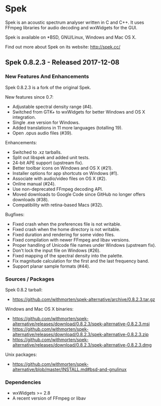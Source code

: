 # Spek

Spek is an acoustic spectrum analyser written in C and C++. It uses FFmpeg
libraries for audio decoding and wxWidgets for the GUI.

Spek is available on *BSD, GNU/Linux, Windows and Mac OS X.

Find out more about Spek on its website: <http://spek.cc/>

## Spek 0.8.2.3 - Released 2017-12-08

### New Features And Enhancements

Spek 0.8.2.3 is a fork of the original Spek.

New features since 0.7:

 * Adjustable spectral density range (#4).
 * Switched from GTK+ to wxWidgets for better Windows and OS X integration.
 * Single .exe version for Windows.
 * Added translations in 11 more languages (totalling 19).
 * Open .opus audio files (#39).

Enhancements:

 * Switched to .xz tarballs.
 * Split out libspek and added unit tests.
 * 24-bit APE support (upstream fix).
 * Better toolbar icons on Windows and OS X (#21).
 * Installer options for app shortcuts on Windows (#1).
 * Associate with audio/video files on OS X (#2).
 * Online manual (#24).
 * Use non-deprecated FFmpeg decoding API.
 * Moved downloads to Google Code since GitHub no longer offers downloads (#38).
 * Compatibility with retina-based Macs (#32).

Bugfixes:

 * Fixed crash when the preferences file is not writable.
 * Fixed crash when the home directory is not writable.
 * Fixed duration and rendering for some video files.
 * Fixed compilation with newer FFmpeg and libav versions.
 * Proper handling of Unicode file names under Windows (upstream fix).
 * Don't lock the input file on Windows (#26).
 * Fixed mapping of the spectral density into the palette.
 * Fix magnitude calculation for the first and the last frequency band.
 * Support planar sample formats (#44).

### Sources / Packages

Spek 0.8.2 tarball:

 * <https://github.com/withmorten/spek-alternative/archive/0.8.2.3.tar.gz>

Windows and Mac OS X binaries:

 * <https://github.com/withmorten/spek-alternative/releases/download/0.8.2.3/spek-alternative-0.8.2.3.msi>
 * <https://github.com/withmorten/spek-alternative/releases/download/0.8.2.3/spek-alternative-0.8.2.3.zip>
 * <https://github.com/withmorten/spek-alternative/releases/download/0.8.2.3/spek-alternative-0.8.2.3.dmg>

Unix packages:

 * <https://github.com/withmorten/spek-alternative/blob/master/INSTALL.md#bsd-and-gnulinux>

### Dependencies

 * wxWidgets >= 2.8
 * A recent version of FFmpeg or libav
